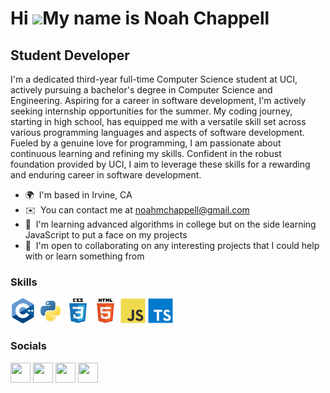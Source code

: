 Hi ![](https://user-images.githubusercontent.com/18350557/176309783-0785949b-9127-417c-8b55-ab5a4333674e.gif)My name is Noah Chappell
=====================================================================================================================================

Student Developer
-----------------

I'm a dedicated third-year full-time Computer Science student at UCI, actively pursuing a bachelor's degree in Computer Science and Engineering. Aspiring for a career in software development, I'm actively seeking internship opportunities for the summer. My coding journey, starting in high school, has equipped me with a versatile skill set across various programming languages and aspects of software development. Fueled by a genuine love for programming, I am passionate about continuous learning and refining my skills. Confident in the robust foundation provided by UCI, I aim to leverage these skills for a rewarding and enduring career in software development.

* 🌍  I'm based in Irvine, CA
* ✉️  You can contact me at [noahmchappell@gmail.com](mailto:noahmchappell@gmail.com)
* 🧠  I'm learning advanced algorithms in college but on the side learning JavaScript to put a face on my projects
* 🤝  I'm open to collaborating on any interesting projects that I could help with or learn something from

### Skills


<p align="left">
  <a href="https://www.github.com/Noah-Chappell" target="_blank" rel="noreferrer"><img src="https://raw.githubusercontent.com/devicons/devicon/master/icons/cplusplus/cplusplus-original.svg" alt="cpp" width="40" height="40"/></a>
  <a href="https://www.python.org" target="_blank" rel="noreferrer"><img src="https://raw.githubusercontent.com/devicons/devicon/master/icons/python/python-original.svg" alt="python" width="40" height="40"/></a>
  <a href="https://www.github.com/Noah-Chappell" target="_blank" rel="noreferrer"><img src="https://raw.githubusercontent.com/devicons/devicon/master/icons/css3/css3-original-wordmark.svg" alt="css3" width="40" height="40"/></a>
  <a href="https://www.github.com/Noah-Chappell" target="_blank" rel="noreferrer"><img src="https://raw.githubusercontent.com/devicons/devicon/master/icons/html5/html5-original-wordmark.svg" alt="html5" width="40" height="40"/></a>
  <a href="https://developer.mozilla.org/en-US/docs/Web/JavaScript" target="_blank" rel="noreferrer"><img src="https://raw.githubusercontent.com/devicons/devicon/master/icons/javascript/javascript-original.svg" alt="javascript" width="40" height="40"/></a>
  <a href="https://www.typescriptlang.org/" target="_blank" rel="noreferrer"><img src="https://raw.githubusercontent.com/devicons/devicon/master/icons/typescript/typescript-original.svg" alt="typescript" width="40" height="40"/></a>
</p>


### Socials

<p align="left"> <a href="https://www.github.com/Noah-Chappell" target="_blank" rel="noreferrer"><img src="https://raw.githubusercontent.com/danielcranney/readme-generator/main/public/icons/socials/github.svg" width="32" height="32" /></a> <a href="http://www.instagram.com/noah_chappell" target="_blank" rel="noreferrer"><img src="https://raw.githubusercontent.com/danielcranney/readme-generator/main/public/icons/socials/instagram.svg" width="32" height="32" /></a> <a href="https://www.linkedin.com/in/noah-chappell" target="_blank" rel="noreferrer"><img src="https://raw.githubusercontent.com/danielcranney/readme-generator/main/public/icons/socials/linkedin.svg" width="32" height="32" /></a> <a href="https://www.stackoverflow.com/users/noah-chappell" target="_blank" rel="noreferrer"><img src="https://raw.githubusercontent.com/danielcranney/readme-generator/main/public/icons/socials/stackoverflow.svg" width="32" height="32" /></a></p>
